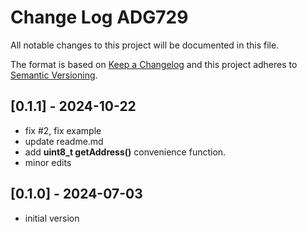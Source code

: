 # Change Log ADG729

All notable changes to this project will be documented in this file.

The format is based on [Keep a Changelog](http://keepachangelog.com/)
and this project adheres to [Semantic Versioning](http://semver.org/).


## [0.1.1] - 2024-10-22
- fix #2, fix example
- update readme.md
- add **uint8_t getAddress()** convenience function.
- minor edits

## [0.1.0] - 2024-07-03
- initial version

